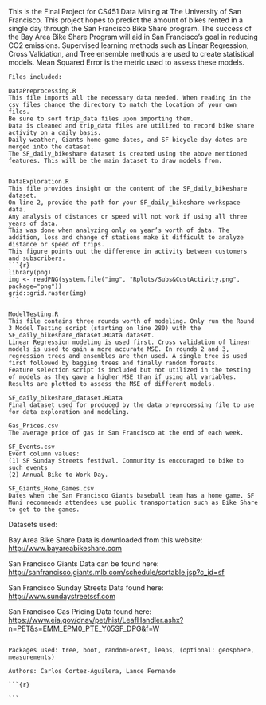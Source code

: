 This is the Final Project for CS451 Data Mining at The University of San Francisco. This project hopes to predict the amount of bikes rented in a single day through the San Francisco Bike Share program. The success of the Bay Area Bike Share Program will aid in San Francisco’s goal in reducing CO2 emissions. Supervised learning methods such as Linear Regression, Cross Validation, and Tree ensemble methods are used to create statistical models. Mean Squared Error is the metric used to assess these models. 

~~~~~~~~~~~~~~~~~~~~~~~~~~~~~
Files included:

DataPreprocessing.R
This file imports all the necessary data needed. When reading in the csv files change the directory to match the location of your own files. 
Be sure to sort trip_data files upon importing them.
Data is cleaned and trip_data files are utilized to record bike share activity on a daily basis. 
Daily weather, Giants home-game dates, and SF bicycle day dates are merged into the dataset.
The SF_daily_bikeshare dataset is created using the above mentioned features. This will be the main dataset to draw models from.  


DataExploration.R
This file provides insight on the content of the SF_daily_bikeshare dataset.
On line 2, provide the path for your SF_daily_bikeshare workspace data.
Any analysis of distances or speed will not work if using all three years of data.
This was done when analyzing only on year’s worth of data. The addition, loss and change of stations make it difficult to analyze distance or speed of trips.
This figure points out the difference in activity between customers and subscribers.
```{r}
library(png)
img <- readPNG(system.file("img", "Rplots/Subs&CustActivity.png", package="png"))
grid::grid.raster(img)
```

ModelTesting.R
This file contains three rounds worth of modeling. Only run the Round 3 Model Testing script (starting on line 280) with the SF_daily_bikeshare_dataset.RData dataset.
Linear Regression modeling is used first. Cross validation of linear models is used to gain a more accurate MSE. In rounds 2 and 3, regression trees and ensembles are then used. A single tree is used first followed by bagging trees and finally random forests.
Feature selection script is included but not utilized in the testing of models as they gave a higher MSE than if using all variables.
Results are plotted to assess the MSE of different models. 

SF_daily_bikeshare_dataset.RData
Final dataset used for produced by the data preprocessing file to use for data exploration and modeling.

Gas_Prices.csv
The average price of gas in San Francisco at the end of each week.

SF_Events.csv
Event column values:
(1) SF Sunday Streets festival. Community is encouraged to bike to such events
(2) Annual Bike to Work Day.

SF_Giants_Home_Games.csv
Dates when the San Francisco Giants baseball team has a home game. SF Muni recommends attendees use public transportation such as Bike Share to get to the games.

~~~~~~~~~~~~~~~~~~~~~~~~~~~~~
Datasets used:

Bay Area Bike Share Data is downloaded from this website:
http://www.bayareabikeshare.com

San Francisco Giants Data can be found here:
http://sanfrancisco.giants.mlb.com/schedule/sortable.jsp?c_id=sf

San Francisco Sunday Streets Data found here:
http://www.sundaystreetssf.com

San Francisco Gas Pricing Data found here:
https://www.eia.gov/dnav/pet/hist/LeafHandler.ashx?n=PET&s=EMM_EPM0_PTE_Y05SF_DPG&f=W

~~~~~~~~~~~~~~~~~~~~~~~~~~~~~

Packages used: tree, boot, randomForest, leaps, (optional: geosphere, measurements)

Authors: Carlos Cortez-Aguilera, Lance Fernando

```{r}

```
